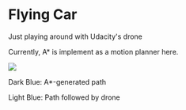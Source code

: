 # Flying Car
Just playing around with Udacity's drone

Currently, A* is implement as a motion planner here.

![](drone-planning.gif)

Dark Blue: A*-generated path

Light Blue: Path followed by drone
